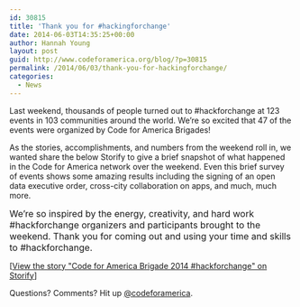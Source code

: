 ```yaml
---
id: 30815
title: 'Thank you for #hackingforchange'
date: 2014-06-03T14:35:25+00:00
author: Hannah Young
layout: post
guid: http://www.codeforamerica.org/blog/?p=30815
permalink: /2014/06/03/thank-you-for-hackingforchange/
categories:
  - News
---
```

Last weekend, thousands of people turned out to #hackforchange at 123 events in 103 communities around the world. We&#8217;re so excited that 47 of the events were organized by Code for America Brigades!

As the stories, accomplishments, and numbers from the weekend roll in, we wanted share the below Storify to give a brief snapshot of what happened in the Code for America network over the weekend. Even this brief survey of events shows some amazing results including the signing of an open data executive order, cross-city collaboration on apps, and much, much more.

<span style="font-size: 16px;">We&#8217;re so inspired by the energy, creativity, and hard work #hackforchange organizers and participants brought to the weekend. Thank you for coming out and using your time and skills to #hackforchange.</span>

<div class="storify">
  <p>
  </p>
  
  <noscript>
    [<a href="//storify.com/HannahDotYoung/code-for-america-brigade-hackforchange" target="_blank">View the story "Code for America Brigade 2014 #hackforchange" on Storify</a>]
  </noscript>
</div>

Questions? Comments? Hit up <a href="http://twitter.com/codeforamerica" target="_blank">@codeforamerica</a>.